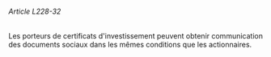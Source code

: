 ###### Article L228-32

Les porteurs de certificats d'investissement peuvent obtenir communication des documents sociaux dans les mêmes conditions que les actionnaires.

